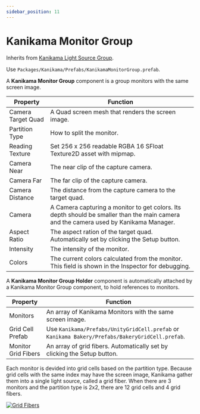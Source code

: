 ```yaml
---
sidebar_position: 11
---
```


# Kanikama Monitor Group

Inherits from [Kanikama Light Source Group](kanikama-light-source-group).

Use `Packages/Kanikama/Prefabs/KanikamaMonitorGroup.prefab`.

A **Kanikama Monitor Group** component is a group monitors with the same screen image.

|Property|Function|
|-|-|
|Camera Target Quad|A Quad screen mesh that renders the screen image.|
|Partition Type|How to split the monitor.|
|Reading Texture|Set 256 x 256 readable RGBA 16 SFloat Texture2D asset with mipmap.|
|Camera Near|The near clip of the capture camera.|
|Camera Far|The far clip of the capture camera.|
|Camera Distance|The distance from the capture camera to the target quad.|
|Camera|A Camera capturing a monitor to get colors. Its depth should be smaller than the main camera and the camera used by Kanikama Manager.|
|Aspect Ratio|The aspect ration of the target quad. Automatically set by clicking the Setup button.|
|Intensity|The intensity of the monitor.|
|Colors|The current colors calculated from the monitor. This field is shown in the Inspector for debugging.|

A **Kanikama Monitor Group Holder** component is automatically attached by a Kanikama Monitor Group component, to hold references to monitors.

|Property|Function|
|-|-|
|Monitors|An array of Kanikama Monitors with the same screen image.|
|Grid Cell Prefab|Use `Kanikama/Prefabs/UnityGridCell.prefab` or `Kanikama Bakery/Prefabs/BakeryGridCell.prefab`.|
|Monitor Grid Fibers|An array of grid fibers. Automatically set by clicking the Setup button.|

Each monitor is devided into grid cells based on the partition type.
Because grid cells with the same index may have the screen image,
Kanikama gather them into a single light source, called a grid fiber.
When there are 3 monitors and the partition type is 2x2, there are 12 grid cells and 4 grid fibers.

[![Grid Fibers](https://i.gyazo.com/d6514d677190f01d5f36803a1cc2352a.png)](https://gyazo.com/d6514d677190f01d5f36803a1cc2352a)